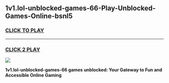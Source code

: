 
## 1v1.lol-unblocked-games-66-Play-Unblocked-Games-Online-bsnl5
<h3>
<a href="https://premium76.site?title=1v1.lol-unblocked-games-66&ref=24A">CLICK TO PLAY</a></h3>
<hr>

<h3>
<a href="https://premium76.site?title=1v1.lol-unblocked-games-66&ref=24A">CLICK 2 PLAY</a>
  
</h3>

<a href="https://premium76.site?title=1v1.lol-unblocked-games-66&ref=24A"><img src="https://clearcache.store/games.png"></a>


**1v1.lol-unblocked-games-66 games unblocked: Your Gateway to Fun and Accessible Online Gaming**
